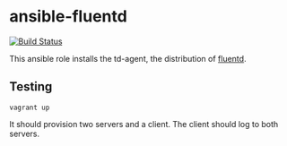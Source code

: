 # ansible-fluentd

[![Build Status](https://travis-ci.org/balanced-cookbooks/ansible-fluentd.svg?branch=master)](https://travis-ci.org/balanced-cookbooks/ansible-fluentd)

This ansible role installs the td-agent, the distribution of [fluentd](http://fluentd.org/).

## Testing

`vagrant up`

It should provision two servers and a client. The client should log to both servers.

